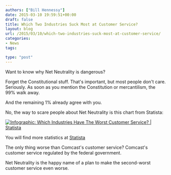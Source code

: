```yaml
---
authors: ["Bill Hennessy"]
date: 2015-03-10 19:59:51+00:00
draft: false
title: Which Two Industries Suck Most at Customer Service?
layout: blog
url: /2015/03/10/which-two-industries-suck-most-at-customer-service/
categories:
- News
tags:

type: "post"
---
```


Want to know why Net Neutrality is dangerous?

Forget the Constitutional stuff. That's important, but most people don't care. Seriously. As soon as you mention the Constitution or mercantilism, the 99% walk away.

And the remaining 1% already agree with you.

No, the way to scare people about Net Neutrality is this chart from Statista:

[![Infographic: Which Industries Have The Worst Customer Service?  | Statista](https://d28wbuch0jlv7v.cloudfront.net/images/infografik/normal/chartoftheday_3281_Which_Industries_Have_The_Worst_Customer_Service_n.jpg)
](https://www.statista.com/chart/3281/which-industries-have-the-worst-customer-service/)

You will find more statistics at [Statista](https://www.statista.com/)

The only thing worse than Comcast's customer service? Comcast's customer service regulated by the federal government.

Net Neutrality is the happy name of a plan to make the second-worst customer service even worse.
